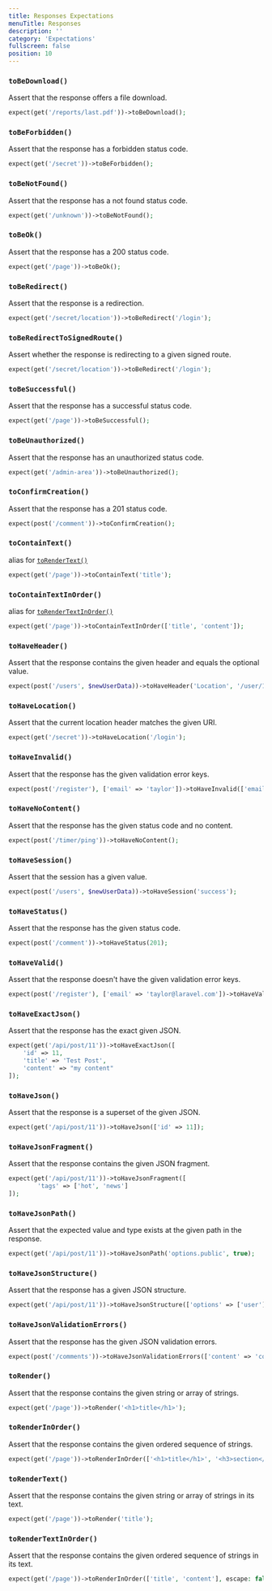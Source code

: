 ```yaml
---
title: Responses Expectations
menuTitle: Responses
description: ''
category: 'Expectations'
fullscreen: false
position: 10
---
```


### `toBeDownload()`

Assert that the response offers a file download.

```php
expect(get('/reports/last.pdf'))->toBeDownload();
 ```

### `toBeForbidden()`

Assert that the response has a forbidden status code.

```php
expect(get('/secret'))->toBeForbidden();
 ```

### `toBeNotFound()`

Assert that the response has a not found status code.

```php
expect(get('/unknown'))->toBeNotFound();
 ```

### `toBeOk()`

Assert that the response has a 200 status code.

```php
expect(get('/page'))->toBeOk();
 ```

### `toBeRedirect()`

Assert that the response is a redirection.

```php
expect(get('/secret/location'))->toBeRedirect('/login');
 ```

### `toBeRedirectToSignedRoute()`

Assert whether the response is redirecting to a given signed route.

```php
expect(get('/secret/location'))->toBeRedirect('/login');
 ```

### `toBeSuccessful()`

Assert that the response has a successful status code.

```php
expect(get('/page'))->toBeSuccessful();
 ```

### `toBeUnauthorized()`

Assert that the response has an unauthorized status code.

```php
expect(get('/admin-area'))->toBeUnauthorized();
 ```

### `toConfirmCreation()`

Assert that the response has a 201 status code.

```php
expect(post('/comment'))->toConfirmCreation();
 ```

### `toContainText()`

alias for [`toRenderText()`](expectations/responses#torendertext)

```php
expect(get('/page'))->toContainText('title');
 ```

### `toContainTextInOrder()`

alias for [`toRenderTextInOrder()`](expectations/responses#torendertextinorder)

```php
expect(get('/page'))->toContainTextInOrder(['title', 'content']);
 ```

### `toHaveHeader()`

Assert that the response contains the given header and equals the optional value.

```php
expect(post('/users', $newUserData))->toHaveHeader('Location', '/user/11/edit');
 ```

### `toHaveLocation()`

Assert that the current location header matches the given URI.

```php
expect(get('/secret'))->toHaveLocation('/login');
 ```

### `toHaveInvalid()`

Assert that the response has the given validation error keys.

```php
expect(post('/register'), ['email' => 'taylor'])->toHaveInvalid(['email' => 'invalid email']);
 ```

### `toHaveNoContent()`

Assert that the response has the given status code and no content.

```php
expect(post('/timer/ping'))->toHaveNoContent();
 ```

### `toHaveSession()`

Assert that the session has a given value.

```php
expect(post('/users', $newUserData))->toHaveSession('success');
 ```

### `toHaveStatus()`

Assert that the response has the given status code.

```php
expect(post('/comment'))->toHaveStatus(201);
 ```

### `toHaveValid()`

Assert that the response doesn't have the given validation error keys.

```php
expect(post('/register'), ['email' => 'taylor@laravel.com'])->toHaveValid(['email']);
 ```

### `toHaveExactJson()`

Assert that the response has the exact given JSON.

```php
expect(get('/api/post/11'))->toHaveExactJson([
    'id' => 11,
    'title' => 'Test Post',
    'content' => "my content"
]);
 ```

### `toHaveJson()`

Assert that the response is a superset of the given JSON.

```php
expect(get('/api/post/11'))->toHaveJson(['id' => 11]);
 ```

### `toHaveJsonFragment()`

Assert that the response contains the given JSON fragment.

```php
expect(get('/api/post/11'))->toHaveJsonFragment([
        'tags' => ['hot', 'news']
]);
 ```

### `toHaveJsonPath()`

Assert that the expected value and type exists at the given path in the response.

```php
expect(get('/api/post/11'))->toHaveJsonPath('options.public', true);
 ```

### `toHaveJsonStructure()`

Assert that the response has a given JSON structure.

```php
expect(get('/api/post/11'))->toHaveJsonStructure(['options' => ['user']]);
 ```

### `toHaveJsonValidationErrors()`

Assert that the response has the given JSON validation errors.

```php
expect(post('/comments'))->toHaveJsonValidationErrors(['content' => 'content cannot be empty']);
 ```

### `toRender()`

Assert that the response contains the given string or array of strings.

```php
expect(get('/page'))->toRender('<h1>title</h1>');
 ```

### `toRenderInOrder()`

Assert that the response contains the given ordered sequence of strings.

```php
expect(get('/page'))->toRenderInOrder(['<h1>title</h1>', '<h3>section</h3>']);
 ```

### `toRenderText()`

Assert that the response contains the given string or array of strings in its text.

```php
expect(get('/page'))->toRender('title');
 ```

### `toRenderTextInOrder()`

Assert that the response contains the given ordered sequence of strings in its text.

```php
expect(get('/page'))->toRenderInOrder(['title', 'content'], escape: false);
 ```

